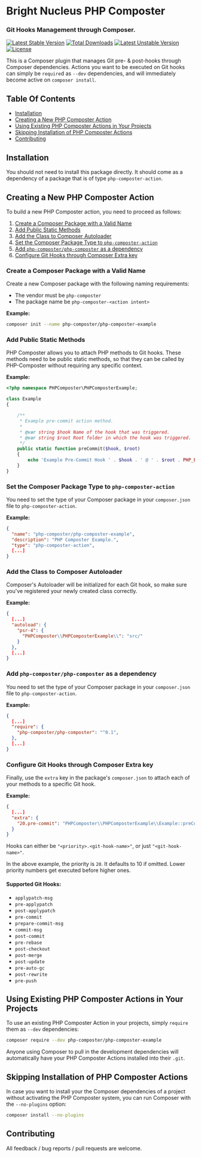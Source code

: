 # Bright Nucleus PHP Composter

### Git Hooks Management through Composer.

[![Latest Stable Version](https://poser.pugx.org/brightnucleus/php-composter/v/stable)](https://packagist.org/packages/brightnucleus/php-composter)
[![Total Downloads](https://poser.pugx.org/brightnucleus/php-composter/downloads)](https://packagist.org/packages/brightnucleus/php-composter)
[![Latest Unstable Version](https://poser.pugx.org/brightnucleus/php-composter/v/unstable)](https://packagist.org/packages/brightnucleus/php-composter)
[![License](https://poser.pugx.org/brightnucleus/php-composter/license)](https://packagist.org/packages/brightnucleus/php-composter)

This is a Composer plugin that manages Git pre- & post-hooks through Composer dependencies. Actions you want to be executed on Git hooks can simply be `require`d as `--dev` dependencies, and will immediately become active on `composer install`.

## Table Of Contents

* [Installation](#installation)
* [Creating a New PHP Composter Action](#creating-a-new-php-composter-action)
* [Using Existing PHP Composter Actions in Your Projects](#using-existing-php-composter-actions-in-your-projects)
* [Skipping Installation of PHP Composter Actions](#skipping-installation-of-php-composter-actions)
* [Contributing](#contributing)

## Installation

You should not need to install this package directly. It should come as a dependency of a package that is of type `php-composter-action`.

## Creating a New PHP Composter Action

To build a new PHP Composter action, you need to proceed as follows:

1. [Create a Composer Package with a Valid Name](#create-a-composer-package-with-a-valid-name)
2. [Add Public Static Methods](#add-public-static-methods)
3. [Add the Class to Composer Autoloader](#add-the-class-to-composer-autoloader)
4. [Set the Composer Package Type to `php-composter-action`](#set-the-composer-package-type-to-php-composter-action)
5. [Add `php-composter/php-composter` as a dependency](#add-php-composter-php-composter-as-a-dependency)
6. [Configure Git Hooks through Composer Extra key](#configure-git-hooks-through-composer-extra-key)

### Create a Composer Package with a Valid Name

Create a new Composer package with the following naming requirements:
* The vendor must be `php-composter`
* The package name be `php-composter-<action intent>`

**Example:**

```BASH
composer init --name php-composter/php-composter-example
```

### Add Public Static Methods

PHP Composter allows you to attach PHP methods to Git hooks. These methods need to be public static methods, so that they can be called by PHP-Composter without requiring any specific context.

**Example:**

```PHP
<?php namespace PHPComposter\PHPComposterExample;

class Example
{

    /**
     * Example pre-commit action method.
     *
     * @var string $hook Name of the hook that was triggered.
     * @var string $root Root folder in which the hook was triggered.
     */
    public static function preCommit($hook, $root)
    {
        echo 'Example Pre-Commit Hook ' . $hook . ' @ ' . $root . PHP_EOL;
    }
}
```

### Set the Composer Package Type to `php-composter-action`

You need to set the type of your Composer package in your `composer.json` file to `php-composter-action`.

**Example:**

```JSON
{
  "name": "php-composter/php-composter-example",
  "description": "PHP Composter Example.",
  "type": "php-composter-action",
  [...]
}
```

### Add the Class to Composer Autoloader

Composer's Autoloader will be initialized for each Git hook, so make sure you've registered your newly created class correctly.

**Example:**

```JSON
{
  [...]
  "autoload": {
    "psr-4": {
      "PHPComposter\\PHPComposterExample\\": "src/"
    }
  },
  [...]
}
```

### Add `php-composter/php-composter` as a dependency

You need to set the type of your Composer package in your `composer.json` file to `php-composter-action`.

**Example:**

```JSON
{
  [...]
  "require": {
    "php-composter/php-composter": "^0.1",
  },
  [...]
}
```

### Configure Git Hooks through Composer Extra key

Finally, use the `extra` key in the package's `composer.json` to attach each of your methods to a specific Git hook.

**Example:**

```JSON
{
  [...]
  "extra": {
    "20.pre-commit": "PHPComposter\\PHPComposterExample\\Example::preCommit"
  }
}
```

Hooks can either be `"<priority>.<git-hook-name>"`, or just `"<git-hook-name>"`.

In the above example, the priority is `20`. It defaults to 10 if omitted. Lower priority numbers get executed before higher ones.

#### Supported Git Hooks:
* `applypatch-msg`
* `pre-applypatch`
* `post-applypatch`
* `pre-commit`
* `prepare-commit-msg`
* `commit-msg`
* `post-commit`
* `pre-rebase`
* `post-checkout`
* `post-merge`
* `post-update`
* `pre-auto-gc`
* `post-rewrite`
* `pre-push`

## Using Existing PHP Composter Actions in Your Projects

To use an existing PHP Composter Action in your projects, simply `require` them as `--dev` dependencies:

```BASH
composer require --dev php-composter/php-composter-example
```

Anyone using Composer to pull in the development dependencies will automatically have your PHP Composter Actions installed into their `.git`.

## Skipping Installation of PHP Composter Actions

In case you want to install your the Composer dependencies of a project without activating the PHP Composter system, you can run Composer with the `--no-plugins` option:

```BASH
composer install --no-plugins
```

## Contributing

All feedback / bug reports / pull requests are welcome.
